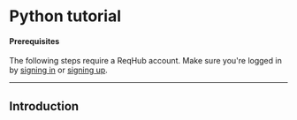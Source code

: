 
# Python tutorial

#### Prerequisites

The following steps require a ReqHub account. Make sure you're logged in by [signing in](https://reqhub.io/login) or [signing up](https://reqhub.io/create-account).

----

## Introduction

